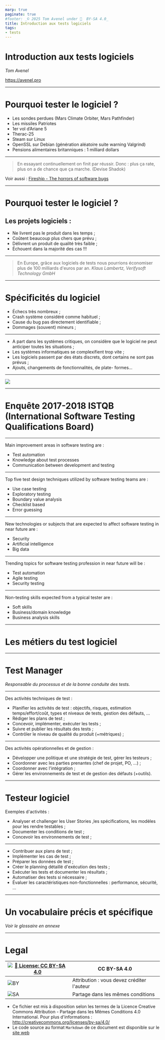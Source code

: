 ```yaml
---
marp: true
paginate: true
#footer: _© 2025 Tom Avenel under 󰵫  BY-SA 4.0_
title: Introduction aux tests logiciels
tags:
- tests
---
```


<!-- _backgroundColor: "#000" -->
<!-- _color: "red" -->

# Introduction aux tests logiciels

_Tom Avenel_

<https://avenel.pro>

---

# Pourquoi tester le logiciel ?

- Les sondes perdues (Mars Climate Orbiter, Mars Pathfinder)
- Les missiles Patriotes
- 1er vol d’Ariane 5
- Therac-25
- Steam sur Linux
- OpenSSL sur Debian (génération aléatoire suite warning Valgrind)
- Pensions alimentaires britanniques : 1 milliard dollars

---

> En essayant continuellement on finit par réussir. Donc : plus ça rate, plus on a de chance que ça marche. (Devise Shadok)

Voir aussi : [Fireship - The horrors of software bugs](https://www.youtube.com/watch?v=Iq_r7IcNmUk)

---

# Pourquoi tester le logiciel ?

## Les projets logiciels :

- Ne livrent pas le produit dans les temps ;
- Coûtent beaucoup plus chers que prévu ;
- Délivrent un produit de qualité très faible ;
- Échouent dans la majorité des cas !!!

---

> En Europe, grâce aux logiciels de tests nous pourrions économiser plus de 100 milliards d'euros par an. _Klaus Lambertz, Verifysoft Technology GmbH_

---

# Spécificités du logiciel

- Échecs très nombreux ;
- Crash système considéré comme habituel ;
- Cause du bug pas directement identifiable ;
- Dommages (souvent) mineurs ;

---

- A part dans les systèmes critiques, on considère que le logiciel ne peut anticiper toutes les situations ;
- Les systèmes informatiques se complexifient trop vite ;
- Les logiciels passent par des états discrets, dont certains ne sont pas prévus ;
- Ajouts, changements de fonctionnalités, de plate- formes...

---

![](/cours/gestion-projet/gestion_projet_balancoire.jpg)

---

<!-- _class: titre -->
# Enquête 2017-2018 ISTQB (International Software Testing Qualifications Board)

---

Main improvement areas in software testing are :

- Test automation
- Knowledge about test processes
- Communication between development and testing

---

Top five test design techniques utilized by software testing teams are :

- Use case testing
- Exploratory testing
- Boundary value analysis
- Checklist based
- Error guessing

---

New technologies or subjects that are expected to affect software testing in near future are :

- Security
- Artificial intelligence
- Big data

---

Trending topics for software testing profession in near future will be :

- Test automation
- Agile testing
- Security testing

---

Non-testing skills expected from a typical tester are :

- Soft skills
- Business/domain knowledge
- Business analysis skills

---

<!-- _class: titre lead -->
# Les métiers du test logiciel

---

# Test Manager

_Responsable du processus et de la bonne conduite des tests._

---

Des activités techniques de test :

- Planifier les activités de test : objectifs, risques, estimation temps/effort/coût, types et niveaux de tests, gestion des défauts, ...
- Rédiger les plans de test ;
- Concevoir, implémenter, exécuter les tests ;
- Suivre et publier les résultats des tests ;
- Contrôler le niveau de qualité du produit (+métriques) ;

---

Des activités opérationnelles et de gestion :

- Développer une politique et une stratégie de test, gérer les testeurs ;
- Coordonner avec les parties prenantes (chef de projet, PO, ...) ;
- Coordonner avec l'intégration ;
- Gérer les environnements de test et de gestion des défauts (+outils).

---

# Testeur logiciel

Exemples d'activités :

- Analyser et challenger les User Stories ,les spécifications, les modèles pour les rendre testables ;
- Documenter les conditions de test ;
- Concevoir les environnements de test ;

---

- Contribuer aux plans de test ;
- Implémenter les cas de test ;
- Préparer les données de test ;
- Créer le planning détaillé d'exécution des tests ;
- Exécuter les tests et documenter les résultats ;
- Automatiser des tests si nécessaire ;
- Évaluer les caractéristiques non-fonctionnelles : performance, sécurité, ...

---

# Un vocabulaire précis et spécifique

_Voir le glossaire en annexe_

---

<!-- class: legal -->

# Legal

| [![󰵫  License: CC BY-SA 4.0](https://mirrors.creativecommons.org/presskit/buttons/88x31/svg/by-sa.svg)](http://creativecommons.org/licenses/by-sa/4.0/) | CC BY-SA 4.0 |
| ---------------------------------------------------------------- | ------------------------------------------ |
| ![BY](https://mirrors.creativecommons.org/presskit/icons/by.svg) | Attribution : vous devez créditer l'auteur |
| ![SA](https://mirrors.creativecommons.org/presskit/icons/sa.svg) | Partage dans les mêmes conditions          |

- Ce fichier est mis à disposition selon les termes de la Licence Creative Commons Attribution - Partage dans les Mêmes Conditions 4.0 International. Pour plus d'informations : <http://creativecommons.org/licenses/by-sa/4.0/>
- Le code source au format `Markdown` de ce document est disponible sur le [site web][site-perso]

[site-perso]: https://www.avenel.pro/
